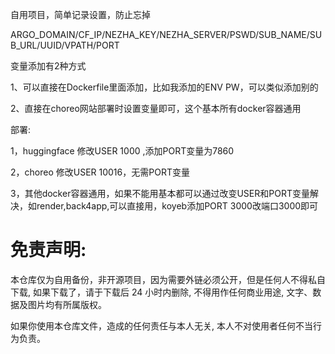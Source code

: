 自用项目，简单记录设置，防止忘掉

ARGO_DOMAIN/CF_IP/NEZHA_KEY/NEZHA_SERVER/PSWD/SUB_NAME/SUB_URL/UUID/VPATH/PORT

变量添加有2种方式

1、可以直接在Dockerfile里面添加，比如我添加的ENV PW，可以类似添加别的

2、直接在choreo网站部署时设置变量即可，这个基本所有docker容器通用

部署:

1，huggingface 修改USER 1000 ,添加PORT变量为7860

2，choreo 修改USER 10016，无需PORT变量

3，其他docker容器通用，如果不能用基本都可以通过改变USER和PORT变量解决，如render,back4app,可以直接用，koyeb添加PORT 3000改端口3000即可


# 免责声明:

本仓库仅为自用备份，非开源项目，因为需要外链必须公开，但是任何人不得私自下载, 如果下载了，请于下载后 24 小时内删除, 不得用作任何商业用途, 文字、数据及图片均有所属版权。 

如果你使用本仓库文件，造成的任何责任与本人无关, 本人不对使用者任何不当行为负责。
